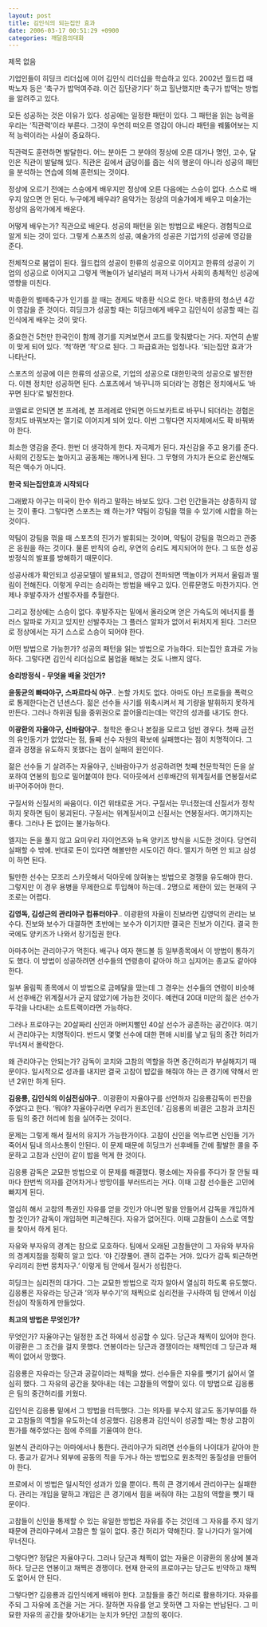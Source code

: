 ```yaml
---
layout: post
title: 김인식의 되는집안 효과
date: 2006-03-17 00:51:29 +0900
categories: 깨달음의대화
---
```

 제목 없음 

  
기업인들이 히딩크 리더십에 이어 김인식 리더십을 학습하고 있다. 2002년 월드컵 때 박노자 등은 ‘축구가 밥먹여주랴. 이건 집단광기다’ 하고 힐난했지만 축구가 밥먹는 방법을 알려주고 있다. 

모든 성공하는 것은 이유가 있다. 성공에는 일정한 패턴이 있다. 그 패턴을 읽는 능력을 우리는 ‘직관력’이라 부른다. 그것이 우연히 떠오른 영감이 아니라 패턴을 꿰뚫어보는 지적 능력이라는 사실이 중요하다. 

직관력도 훈련하면 발달한다. 어느 분야든 그 분야의 정상에 오른 대가나 명인, 고수, 달인은 직관이 발달해 있다. 직관은 길에서 금덩이를 줍는 식의 행운이 아니라 성공의 패턴을 분석하는 연습에 의해 훈련되는 것이다. 

정상에 오르기 전에는 스승에게 배우지만 정상에 오른 다음에는 스승이 없다. 스스로 배우지 않으면 안 된다. 누구에게 배우랴? 음악가는 정상의 미술가에게 배우고 미술가는 정상의 음악가에게 배운다. 

어떻게 배우는가? 직관으로 배운다. 성공의 패턴을 읽는 방법으로 배운다. 경험칙으로 알게 되는 것이 있다. 그렇게 스포츠의 성공, 예술가의 성공은 기업가의 성공에 영감을 준다. 

전체적으로 붐업이 된다. 월드컵의 성공이 한류의 성공으로 이어지고 한류의 성공이 기업의 성공으로 이어지고 그렇게 맥놀이가 널리널리 퍼져 나가서 사회의 총체적인 성공에 영향을 미친다. 

박종환의 벌떼축구가 인기를 끌 때는 경제도 박종환 식으로 한다. 박종환의 청소년 4강이 영감을 준 것이다. 히딩크가 성공할 때는 히딩크에게 배우고 김인식이 성공할 때는 김인식에게 배우는 것이 맞다. 

중요한건 5천만 한국인이 함께 경기를 지켜보면서 코드를 맞춰봤다는 거다. 자연히 손발이 맞게 되어 있다. ‘척’하면 ‘착’으로 된다. 그 파급효과는 엄청나다. ‘되는집안 효과’가 나타난다. 

스포츠의 성공에 이은 한류의 성공으로, 기업의 성공으로 대한민국의 성공으로 발전한다. 이젠 정치만 성공하면 된다. 스포츠에서 ‘바꾸니까 되더라’는 경험은 정치에서도 ‘바꾸면 된다’로 발전한다. 

코엘료로 안되면 본 프레레, 본 프레레로 안되면 아드보카트로 바꾸니 되더라는 경험은 정치도 바꿔보자는 열기로 이어지게 되어 있다. 이번 그렇다면 지자체에서도 확 바꿔봐야 한다. 

최소한 영감을 준다. 한번 더 생각하게 한다. 자극제가 된다. 자신감을 주고 용기를 준다. 사회의 긴장도는 높아지고 공동체는 깨어나게 된다. 그 무형의 가치가 돈으로 환산해도 적은 액수가 아니다.   


**한국 되는집안효과 시작되다**

그래봤자 야구는 미국이 한수 위라고 말하는 바보도 있다. 그런 인간들과는 상종하지 않는 것이 좋다. 그렇다면 스포츠는 왜 하는가? 약팀이 강팀을 꺾을 수 있기에 시합을 하는 것이다. 

약팀이 강팀을 꺾을 때 스포츠의 진가가 발휘되는 것이며, 약팀이 강팀을 꺾으라고 관중은 응원을 하는 것이다. 물론 반칙의 승리, 우연의 승리도 제지되어야 한다. 그 또한 성공방정식의 발표를 방해하기 때문이다. 

성공사례가 확인되고 성공모델이 발표되고, 영감이 전파되면 맥놀이가 커져서 울림과 떨림이 전해진다. 이렇게 우리는 승리하는 방법을 배우고 있다. 인류문명도 마찬가지다. 언제나 후발주자가 선발주자를 추월한다. 

그리고 정상에는 스승이 없다. 후발주자는 밑에서 올라오며 얻은 가속도의 에너지를 플러스 알파로 가지고 있지만 선발주자는 그 플러스 알파가 없어서 뒤처지게 된다. 그러므로 정상에서는 자기 스스로 스승이 되어야 한다. 

어떤 방법으로 가능한가? 성공의 패턴을 읽는 방법으로 가능하다. 되는집안 효과로 가능하다. 그렇다면 김인식 리더십으로 붐업을 해보는 것도 나쁘지 않다.   


**승리방정식 - 무엇을 배울 것인가?**

**윤동균의 빠따야구, 스파르타식 야구**.. 논할 가치도 없다. 아마도 아닌 프로들을 폭력으로 통제한다는건 넌센스다. 젊은 선수들 사기를 위축시켜서 제 기량을 발휘하지 못하게 만든다. 그러나 하위권 팀을 중위권으로 끌어올리는데는 약간의 성과를 내기도 한다. 

**이광환의 자율야구, 신바람야구**.. 철학은 좋으나 본질을 모르고 덤빈 경우다. 첫째 금전의 유인동기가 없었다는 점, 둘째 선수 자원의 확보에 실패했다는 점이 치명적이다. 그 결과 경쟁을 유도하지 못했다는 점이 실패의 원인이다. 

젊은 선수들 기 살려주는 자율야구, 신바람야구가 성공하려면 첫째 천문학적인 돈을 살포하여 연봉의 힘으로 밀어붙여야 한다. 덕아웃에서 선후배간의 위계질서를 연봉질서로 바꾸어주어야 한다. 

구질서와 신질서의 싸움이다. 이건 위태로운 거다. 구질서는 무너졌는데 신질서가 정착하지 못하면 팀이 붕괴된다. 구질서는 위계질서이고 신질서는 연봉질서다. 여기까지는 좋다. 그러나 돈 없이는 불가능하다. 

엘지는 돈을 풀지 않고 요미우리 자이언츠와 뉴욕 양키즈 방식을 시도한 것이다. 당연히 실패할 수 밖에. 반대로 돈이 있다면 해볼만한 시도이긴 하다. 엘지가 하면 안 되고 삼성이 하면 된다. 

될만한 선수는 모조리 스카웃해서 덕아웃에 앉혀놓는 방법으로 경쟁을 유도해야 한다. 그렇지만 이 경우 용병을 무제한으로 투입해야 하는데.. 2명으로 제한이 있는 현재의 구조로는 어렵다. 

**김영독, 김성근의 관리야구 컴퓨터야구**.. 이광환의 자율이 진보라면 김영덕의 관리는 보수다. 진보와 보수가 대결하면 초반에는 보수가 이기지만 결국은 진보가 이긴다. 결국 한국에도 양키즈가 나와서 장기집권 한다. 

아마추어는 관리야구가 먹힌다. 배구나 여자 핸드볼 등 일부종목에서 이 방법이 통하기도 했다. 이 방법이 성공하려면 선수들의 연령층이 같아야 하고 심지어는 종교도 같아야 한다. 

일부 올림픽 종목에서 이 방법으로 금메달을 땄는데 그 경우는 선수들의 연령이 비슷해서 선후배간 위계질서가 굳지 않았기에 가능한 것이다. 예컨대 20대 미만의 젊은 선수가 두각을 나타내는 쇼트트랙이라면 가능하다. 

그러나 프로야구는 20살짜리 신인과 아버지뻘인 40살 선수가 공존하는 공간이다. 여기서 관리야구는 치명적이다. 반드시 몇몇 선수에 대한 편애 시비를 낳고 팀의 중간 허리가 무너져서 몰락한다. 

왜 관리야구는 안되는가? 감독이 코치와 고참의 역할을 하면 중간허리가 부실해지기 때문이다. 일시적으로 성과를 내지만 결국 고참이 밥값을 해줘야 하는 큰 경기에 약해서 만년 2위만 하게 된다. 

**김응룡, 김인식의 이심전심야구**.. 이광환이 자율야구를 선언하자 김응룡감독이 핀잔을 주었다고 한다. ‘뭐야? 자율야구라면 우리가 원조인데.’ 김응룡의 비결은 고참과 코치진 등 팀의 중간 허리에 힘을 실어주는 것이다. 

문제는 그렇게 해서 질서의 유지가 가능한가이다. 고참이 신인을 억누르면 신인들 기가 죽어서 팀내 의사소통이 안된다. 이 문제 때문에 히딩크가 선후배들 간에 활발한 콜을 주문하고 고참과 신인이 같이 밥을 먹게 한 것이다. 

김응룡 감독은 교묘한 방법으로 이 문제를 해결했다. 평소에는 자유를 주다가 잘 안될 때 마다 한번씩 의자를 걷어차거나 방망이를 부러뜨리는 거다. 이때 고참 선수들은 고민에 빠지게 된다.

열심히 해서 고참의 특권인 자유를 얻을 것인가 아니면 말을 안들어서 감독을 개입하게 할 것인가? 감독이 개입하면 피곤해진다. 자유가 없어진다. 이때 고참들이 스스로 역할을 찾아서 하게 된다. 

자유와 부자유의 경계는 참으로 모호하다. 팀에서 오래된 고참들만이 그 자유와 부자유의 경계지점을 정확히 알고 있다. ‘야 긴장풀어. 괜히 겁주는 거야. 있다가 감독 퇴근하면 우리끼리 한번 뭉치자구.’ 이렇게 팀 안에서 질서가 성립한다. 

히딩크는 심리전의 대가다. 그는 교묘한 방법으로 각자 알아서 열심히 하도록 유도했다. 김응룡은 자유라는 당근과 ‘의자 부수기’의 채찍으로 심리전을 구사하여 팀 안에서 이심전심이 작동하게 만들었다.   


**최고의 방법은 무엇인가?**

무엇인가? 자율야구는 일정한 조건 하에서 성공할 수 있다. 당근과 채찍이 있어야 한다. 이광환은 그 조건을 걸지 못했다. 연봉이라는 당근과 경쟁이라는 채찍인데 그 당근과 채찍이 없어서 망했다. 

김응룡은 자유라는 당근과 공갈이라는 채찍을 썼다. 선수들은 자유를 뺏기기 싫어서 열심히 했다. 그 자유의 공간을 찾아내는 데는 고참들의 역할이 있다. 이 방법으로 김응룡은 팀의 중간허리를 키웠다. 

김인식은 김응룡 밑에서 그 방법을 터득했다. 그는 의자를 부수지 않고도 동기부여를 하고 고참들의 역할을 유도하는데 성공했다. 김응룡과 김인식이 성공할 때는 항상 고참이 뭔가를 해주었다는 점에 주의를 기울여야 한다.

일본식 관리야구는 아마에서나 통한다. 관리야구가 되려면 선수들의 나이대가 같아야 한다. 종교가 같거나 외부에 공동의 적을 두거나 하는 방법으로 원초적인 동질성을 만들어야 한다. 

프로에서 이 방법은 일시적인 성과가 있을 뿐이다. 특히 큰 경기에서 관리야구는 실패한다. 관리는 개입을 말하고 개입은 큰 경기에서 힘을 써줘야 하는 고참의 역할을 뺏기 때문이다. 

고참들이 신인을 통제할 수 있는 유일한 방법은 자유를 주는 것인데 그 자유를 주지 않기 때문에 관리야구에서 고참은 할 일이 없다. 중간 허리가 약해진다. 잘 나가다가 일거에 무너진다. 

그렇다면? 정답은 자율야구다. 그러나 당근과 채찍이 없는 자율은 이광환의 몽상에 불과하다. 당근은 연봉이고 채찍은 경쟁이다. 현재 한국의 프로야구는 당근도 빈약하고 채찍도 없어서 안 된다. 

그렇다면? 김응룡과 김인식에게 배워야 한다. 고참들을 중간 허리로 활용하기다. 자유를 주되 그 자유에 조건을 거는 거다. 잘하면 자유를 얻고 못하면 그 자유는 반납된다. 그 미묘한 자유의 공간을 찾아내기는 눈치가 9단인 고참의 몫이다.